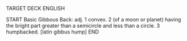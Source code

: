 TARGET DECK
ENGLISH

START
Basic
Gibbous
Back: adj. 1 convex. 2 (of a moon or planet) having the bright part greater than a semicircle and less than a circle. 3 humpbacked. [latin gibbus hump]
END
